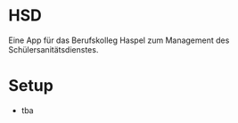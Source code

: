 # HSD
Eine App für das Berufskolleg Haspel zum Management des Schülersanitätsdienstes.

# Setup
- tba
 

